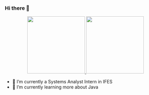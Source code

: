 ### Hi there 👋
<a>
<div align="center">
  <a href="https://github.com/rafaballerini">
  <img height="180em" src="https://github-readme-stats.vercel.app/api?username=CleberSalustiano&show_icons=true&theme=dark&include_all_commits=true&count_private=true"/>
  <img height="180em" src="https://github-readme-stats.vercel.app/api/top-langs/?username=CleberSalustiano&layout=compact&langs_count=7&theme=dark"/>
</div>
</a>

- 🔭 I’m currently a Systems Analyst Intern in IFES
- 🌱 I’m currently learning more about Java

